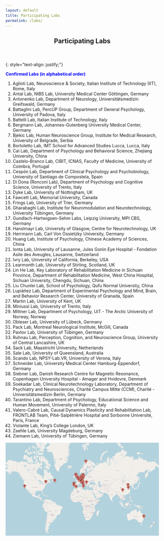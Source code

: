 ```yaml
---
layout: default
title: Participating Labs
permalink: /labs/
---
```

<header>
<h2>Participating Labs</h2>
</header>

{: style="text-align: justify;"}

<span style="color:blue"><b>Confirmed Labs (in alphabetical order)</b></span><br>

1. Aglioti Lab, Neuroscience & Society, Italian Institute of Technology (IIT), Rome, Italy<br>
2. Antal Lab, NIBS Lab, University Medical Center Göttingen, Germany<br>
3. Antonenko Lab, Department of Neurology, Universitätsmedizin Greifswald, Germany<br>
4. Battaglini Lab, PercUP Group, Department of General Psychology, University of Padova, Italy<br>
5. Battelli Lab, Italian Institute of Technology, Italy<br>
6. Bergmann Lab, Johannes-Gutenberg University Medical Center, Germany<br>
7. Bjekic Lab, Human Neuroscience Group, Institute for Medical Research, University of Belgrade, Serbia<br>
8. Bortoletto Lab, IMT School for Advanced Studies Lucca, Lucca, Italy<br>
9. Cai Lab, Department of Psychology and Behavioral Science, Zhejiang University, China<br>
10. Castelo-Branco Lab, CIBIT, ICNAS, Faculty of Medicine, University of Coimbra, Portugal<br>
11. Cespón Lab, Department of Clinical Psychology and Psychobiology, University of Santiago de Compostela, Spain<br>
12. Di Dona (Ronconi Lab), Department of Psychology and Cognitive Science, University of Trento, Italy<br>
13. Dyke Lab, University of Nottingham, UK<br>
14. Fawcett Lab, Memorial University, Canada<br>
15. Frings Lab, University of Trier, Germany<br>
16. Gharabaghi Lab, Institute for Neuromodulation and Neurotechnology, University Tübingen, Germany<br>
17. Gundlach-Hartwigsen-Sehm Labs, Leipzig University, MPI CBS, Germany<br>
18. Hanslmayr Lab, University of Glasgow, Centre for Neurotechnology, UK<br>
19. Herrmann Lab, Carl Von Ossietzky University, Germany<br>
20. Huang Lab, Institute of Psychology, Chinese Academy of Sciences, China<br>
21. Ionta Lab, University of Lausanne, Jules Gonin Eye Hospital - Fondation Asile des Aveugles, Lausanne, Switzerland<br>
22. Ivry Lab, University of California, Berkeley, USA<br>
23. Learmonth Lab, University of Stirling, Scotland, UK<br>
24. Lin He Lab, Key Laboratory of Rehabilitation Medicine in Sichuan Province, Department of Rehabilitation Medicine, West China Hospital, Sichuan University, Chengdu, Sichuan, China<br>
25. Liu Chunlei Lab, School of Psychology, Qufu Normal University, China<br>
26. Lupiáñez Lab, Department of Experimental Psychology and Mind, Brain, and Behavior Research Center, University of Granada, Spain<br>
27. Martin Lab, University of Kent, UK<br>
28. Miniussi Lab, University of Trento, Italy<br>
29. Mittner Lab, Department of Psychology, UiT - The Arctic University of Norway, Norway<br>
30. Obleser Lab, University of Lübeck, Germany<br>
31. Pack Lab, Montreal Neurological Institute, McGill, Canada<br>
32. Pavlov Lab, University of Tübingen, Germany<br>
33. Ruhnau Lab, Perception, Cognition, and Neuroscience Group, University of Central Lancashire, UK<br>
34. Sack Lab, Maastricht University, Netherlands<br>
35. Sale Lab, University of Queensland, Australia<br>
36. Scando Lab, NPSY-Lab.VR, University of Verona, Italy<br>
37. Schneider Lab, University Medical Center Hamburg-Eppendorf, Germany<br>
38. Siebner Lab, Danish Research Centre for Magnetic Resonance, Copenhagen University Hospital - Amager and Hvidovre, Denmark<br>
39. Soekadar Lab, Clinical Neurotechnology Laboratory, Department of Psychiatry and Neurosciences, Charité Campus Mitte (CCM), Charité - Universitätsmedizin Berlin, Germany<br>
40. Tarantino Lab, Department of Psychology, Educational Science and Human Movement, University of Palermo, Italy<br>
41. Valero-Cabré Lab, Causal Dynamics Plasticity and Rehabilitation Lab, FRONTLAB Team, Pitié-Salpêtrière Hospital and Sorbonne Université, Paris, France<br>
42. Violante Lab, King’s College London, UK<br>
43. Zaehle Lab, University Magdeburg, Germany<br>
44. Ziemann Lab, University of Tübingen, Germany<br>

![World_map_participating_labs](/assets/images/World_map_participating_labs_Dec2024.jpg)
